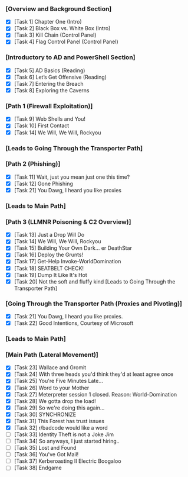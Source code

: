 ### \[Overview and Background Section\]
- [X] \[Task 1\] Chapter One (Intro)
- [X] \[Task 2\] Black Box vs. White Box (Intro)
- [X] \[Task 3\] Kill Chain (Control Panel)
- [X] \[Task 4\] Flag Control Panel (Control Panel) 

### \[Introductory to AD and PowerShell Section\]
- [X] \[Task 5\] AD Basics (Reading)
- [X] \[Task 6\] Let’s Get Offensive (Reading)
- [X] \[Task 7\] Entering the Breach
- [X] \[Task 8\] Exploring the Caverns

### \[Path 1 (Firewall Exploitation)\]
- [X] \[Task 9\] Web Shells and You!
- [X] \[Task 10\] First Contact
- [X] \[Task 14\] We Will, We Will, Rockyou

### \[Leads to Going Through the Transporter Path\]
### \[Path 2 (Phishing)\]
- [X] \[Task 11\] Wait, just you mean just one this time?
- [X] \[Task 12\] Gone Phishing
- [X] \[Task 21\] You Dawg, I heard you like proxies

### \[Leads to Main Path\]
### \[Path 3 (LLMNR Poisoning & C2 Overview)\]
- [X] \[Task 13\] Just a Drop Will Do
- [X] \[Task 14\] We Will, We Will, Rockyou
- [X] \[Task 15\] Building Your Own Dark... er DeathStar
- [X] \[Task 16\] Deploy the Grunts!
- [X] \[Task 17\] Get-Help Invoke-WorldDomination
- [X] \[Task 18\] SEATBELT CHECK!
- [X] \[Task 19\] Dump It Like It's Hot
- [X] \[Task 20\] Not the soft and fluffy kind \[Leads to Going Through the Transporter Path\]

### \[Going Through the Transporter Path (Proxies and Pivoting)\]
- [X] \[Task 21\] You Dawg, I heard you like proxies.
- [X] \[Task 22\] Good Intentions, Courtesy of Microsoft
### \[Leads to Main Path\]
### \[Main Path (Lateral Movement)\]
- [X] \[Task 23\] Wallace and Gromit
- [X] \[Task 24\] With three heads you'd think they'd at least agree once
- [X] \[Task 25\] You're Five Minutes Late...
- [X] \[Task 26\] Word to your Mother
- [X] \[Task 27\] Meterpreter session 1 closed. Reason: World-Domination  
- [X] \[Task 28\] We gotta drop the load!
- [X] \[Task 29\] So we're doing this again...
- [X] \[Task 30\] SYNCHRONIZE
- [X] \[Task 31\] This Forest has trust issues
- [X] \[Task 32\] r/badcode would like a word
- [ ] \[Task 33\] Identity Theft is not a Joke Jim
- [ ] \[Task 34\] So anyways, I just started hiring..
- [ ] \[Task 35\] Lost and Found
- [ ] \[Task 36\] You've Got Mail!
- [ ] \[Task 37\] Kerberoasting II Electric Boogaloo
- [ ] \[Task 38\] Endgame